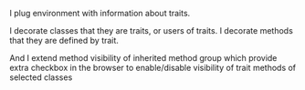 I plug environment with information about traits.

I decorate classes that they are traits, or users of traits.
I decorate methods that they are defined by trait.

And I extend method visibility of inherited method group which provide extra checkbox in the browser to enable/disable visibility of trait methods of selected classes
